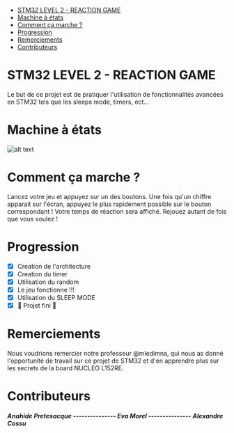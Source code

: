 - [STM32 LEVEL 2 - REACTION GAME](#STM32-LEVEL-2---REACTION-GAME)
- [Machine à états](#Machine-à-états-)
- [Comment ça marche ?](#comment-ça-marche-)
- [Progression](#progression)
- [Remerciements](#remerciements)
- [Contributeurs](#contributeurs)
  
# STM32 LEVEL 2 - REACTION GAME
Le but de ce projet est de pratiquer l'utilisation de fonctionnalités avancées en STM32 tels que les sleeps mode, timers, ect...

# Machine à états
![alt text](https://github.com/ToraqZ/labviewfpga/blob/modifDoc/branchements.png?raw=true)

# Comment ça marche ?
Lancez votre jeu et appuyez sur un des boutons. Une fois qu'un chiffre apparait sur l'écran, appuyez le plus rapidement possible sur le bouton correspondant ! Votre temps de réaction sera affiché. Rejouez autant de fois que vous voulez !

# Progression
- [x] Creation de l'architecture
- [x] Creation du timer
- [x] Utilisation du random
- [x] Le jeu fonctionne !!!
- [x] Utilisation du SLEEP MODE
- [x] :tada: Projet fini :tada:

# Remerciements
Nous voudrions remercier notre professeur @mledimna, qui nous as donné l'opportunité de travail sur ce projet de STM32 et d'en apprendre plus sur les secrets de la board NUCLEO L152RE.

# Contributeurs

##### Anahide Pretesacque  ---------------   Eva Morel  ---------------   Alexandre Cossu
